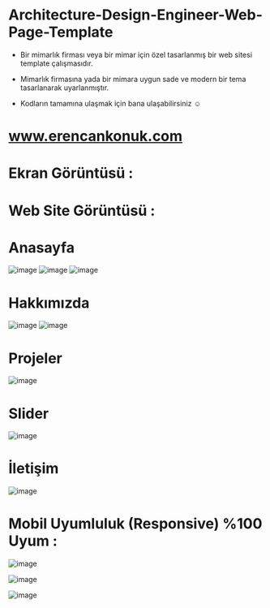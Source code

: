 # Architecture-Design-Engineer-Web-Page-Template

- Bir mimarlık firması veya bir mimar için özel tasarlanmış bir web sitesi template çalışmasıdır.

- Mimarlık firmasına yada bir mimara uygun sade ve modern bir tema tasarlanarak uyarlanmıştır.

- Kodların tamamına ulaşmak için bana ulaşabilirsiniz ☺️

# www.erencankonuk.com

# Ekran Görüntüsü :

# Web Site Görüntüsü :

# Anasayfa
![image](https://github.com/ErenCanKONUK/Architecture-Design-Engineer-Web-Page-Template/assets/97176491/417caeb6-6a0e-434d-a057-cf2c9c57a9a7)
![image](https://github.com/ErenCanKONUK/Architecture-Design-Engineer-Web-Page-Template/assets/97176491/07e96e84-328a-487f-af03-63b4c460e33f)
![image](https://github.com/ErenCanKONUK/Architecture-Design-Engineer-Web-Page-Template/assets/97176491/f37f62bb-cfa3-4dd4-ae27-9c426f05eacd)

# Hakkımızda

![image](https://github.com/ErenCanKONUK/Architecture-Design-Engineer-Web-Page-Template/assets/97176491/617e77ca-f0a7-424d-bea5-c3b98c87de4a)
![image](https://github.com/ErenCanKONUK/Architecture-Design-Engineer-Web-Page-Template/assets/97176491/5187ff84-7a46-4e09-8d9e-be7c467eec26)

# Projeler 

![image](https://github.com/ErenCanKONUK/Architecture-Design-Engineer-Web-Page-Template/assets/97176491/14f9efe4-245b-4f09-918e-c8707a6a8cb1)

# Slider

![image](https://github.com/ErenCanKONUK/Architecture-Design-Engineer-Web-Page-Template/assets/97176491/cff99490-c09c-4de4-a7b5-d2761b4c549f)

# İletişim

![image](https://github.com/ErenCanKONUK/Architecture-Design-Engineer-Web-Page-Template/assets/97176491/09ded6fa-c0e0-4663-b650-9333eb6c6ced)

# Mobil Uyumluluk (Responsive) %100 Uyum :

![image](https://github.com/ErenCanKONUK/Architecture-Design-Engineer-Web-Page-Template/assets/97176491/a110c021-9893-4f72-b41e-62f9af54872a)

![image](https://github.com/ErenCanKONUK/Architecture-Design-Engineer-Web-Page-Template/assets/97176491/5a82bcaf-7e6c-4d4e-8744-ae76f1482efd)

![image](https://github.com/ErenCanKONUK/Architecture-Design-Engineer-Web-Page-Template/assets/97176491/92159c68-f928-41ef-ade6-4d33fc88055e)

